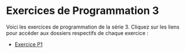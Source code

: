 # Exercices de Programmation 3

Voici les exercices de programmation de la série 3. Cliquez sur les liens pour accéder aux dossiers respectifs de chaque exercice :

- [Exercice P1](./p1)
<!-- - [Exercice P2](./p2)
- [Exercice P3](./p3)
- [Exercice P4](./p4)
- [Exercice P5](./p5)
- [Exercice P6](./p6)
- [Exercice P7](./p7)
- [Exercice P8](./p8)
- [Exercice P9](./p9)
- [Exercice P10](./p10) -->
